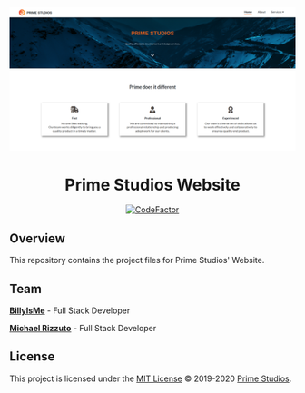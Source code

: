 <div align="center">

[![Page Preview](./assets/img/preview.png)](https://primestudios.co/)

# Prime Studios Website

[![CodeFactor](https://www.codefactor.io/repository/github/primestudios/primestudios.co/badge)](https://www.codefactor.io/repository/github/primestudios/primestudios.co)

</div>

## Overview

This repository contains the project files for Prime Studios' Website.

## Team

**[BillyIsMe](https://github.com/TheBillyIsMe)** - Full Stack Developer

**[Michael Rizzuto](https://github.com/MichaelRizzuto)** - Full Stack Developer

## License

This project is licensed under the [MIT License](./LICENSE.md) &copy; 2019-2020 [Prime Studios](https://github.com/PrimeStudios/).
